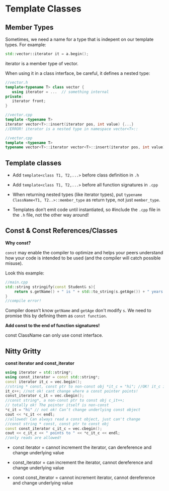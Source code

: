 # Template Classes

## Member Types

Sometimes, we need a name for a type that is indepent on our template types. For example:

```cpp
std::vector::iterator it = a.begin();
```

iterator is a member type of vector.

When using it in a class interface, be careful, it defines a nested type:

```cpp
//vector.h
template<typename T> class vector {
   using iterator = ...  // something internal
private:
   iterator front;
}

//vector.cpp
template <typename T>
iterator vector<T>::insert(iterator pos, int value) {...}
//ERROR! iterator is a nested type in namespace vector<T>::

//vector.cpp
template <typename T>
typename vector<T>::iterator vector<T>::insert(iterator pos, int value) {...}
```

## Template classes

- Add `template<class T1, T2,...>` before class definition in `.h` 

- Add `template<class T1, T2,...>` before all function signatures in `.cpp`

- When returning nested types (like iterator types), put `typename ClassName<T1, T2..>::member_type` as return type, not just `member_type`.

- Templates don’t emit code until instantiated, so #include the `.cpp` file in the `.h` file, not the other way around!
 

## Const & Const References/Classes

**Why const?**

`const` may enable the compiler to optimize and helps your peers understand how your code is intended to be used (and the compiler will catch possible misuse).

Look this example:

```cpp
//main.cpp
std::string stringify(const Student& s){
	return s.getName() + " is " + std::to_string(s.getAge()) + " years old." ;
}
//compile error!
```
Compiler doesn't know `getName` and `getAge` don't modify `s`. We need to promise this by defining them as `const function`.

**Add const to the end of function signatures!**

const ClassName can only use const interface.

## Nitty Gritty

**const iterator and const_iterator**

```cpp
using iterator = std::string*;
using const_iterator = const std::string*;
const iterator it_c = vec.begin(); 
//string * const, const ptr to non-const obj *it_c = "hi"; //OK! it_c is a const pointer to non-const object
it_c++; //not ok! cant change where a const pointer points!
const_iterator c_it = vec.cbegin(); 
//const string*, a non-const ptr to const obj c_it++; 
// totally ok! The pointer itself is non-const
*c_it = "hi" // not ok! Can’t change underlying const object
cout << *c_it << endl; 
//allowed! Can always read a const object, just can't change
//const string * const, const ptr to const obj
const const_iterator c_it_c = vec.cbegin();
cout << c_it_c << " points to " << *c_it_c << endl; 
//only reads are allowed!
```

- const iterator = cannot increment the iterator, can dereference and change underlying value

- const_iterator = can increment the iterator, cannot dereference and change underlying value

- const const_iterator = cannot increment iterator, cannot dereference and change underlying value



